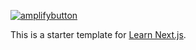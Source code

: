 [![amplifybutton](https://oneclick.amplifyapp.com/button.svg)](https://console.aws.amazon.com/amplify/home#/deploy?repo=https://github.com/KristinaPeterson/nextjs-blog)

This is a starter template for [Learn Next.js](https://nextjs.org/learn).
